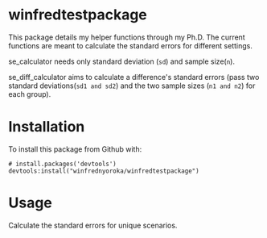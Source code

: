 # winfredtestpackage

This package details my helper functions through my Ph.D.
The current functions are meant to calculate the standard errors for different settings.

se_calculator needs only standard deviation (`sd`) and sample size(`n`).

se_diff_calculator aims to calculate a difference's standard errors (pass two standard deviations(`sd1 and sd2`) and the two sample sizes (`n1 and n2`) for each group).

# Installation

To install this package from Github with:

`# install.packages('devtools')
devtools:install("winfrednyoroka/winfredtestpackage")`

# Usage

Calculate the standard errors for unique scenarios.

 
